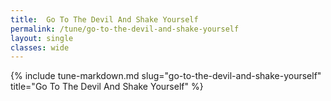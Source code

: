 ```yaml
---
title:  Go To The Devil And Shake Yourself
permalink: /tune/go-to-the-devil-and-shake-yourself
layout: single
classes: wide
---
```

{% include tune-markdown.md slug="go-to-the-devil-and-shake-yourself" title="Go To The Devil And Shake Yourself" %}
